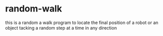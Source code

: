 # random-walk
this is a random a walk program to locate the final position of a robot or an object tacking a random step at a time in any direction
